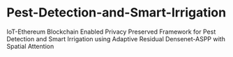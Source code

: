 # Pest-Detection-and-Smart-Irrigation
IoT-Ethereum Blockchain Enabled Privacy Preserved Framework for Pest Detection and Smart Irrigation using Adaptive Residual Densenet-ASPP  with Spatial Attention
